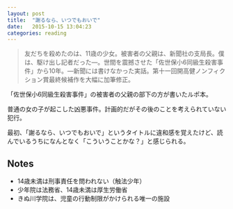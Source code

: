 ```yaml
---
layout: post
title:  "謝るなら、いつでもおいで"
date:   2015-10-15 13:04:23
categories: reading
---
```

> 友だちを殺めたのは、11歳の少女。被害者の父親は、新聞社の支局長。僕は、駆け出し記者だった―。世間を震撼させた「佐世保小6同級生殺害事件」から10年。―新聞には書けなかった実話。第十一回開高健ノンフィクション賞最終候補作を大幅に加筆修正。

「佐世保小6同級生殺害事件」の被害者の父親の部下の方が書いたルポ本。

普通の女の子が起こした凶悪事件。計画的だがその後のことを考えられていない犯行。

最初、「謝るなら、いつでもおいで」というタイトルに違和感を覚えたけど、読んでいるうちになんとなく「こういうことかな？」と感じられる。

## Notes

- 14歳未満は刑事責任を問われない（触法少年）
- 少年院は法務省、14歳未満は厚生労働省
- きぬ川学院は、児童の行動制限がかけられる唯一の施設
